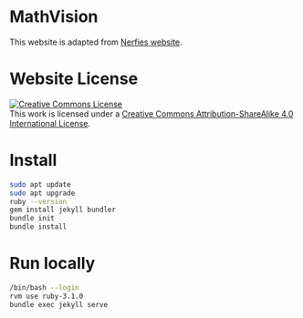 # MathVision

This website is adapted from [Nerfies website](https://nerfies.github.io).

# Website License
<a rel="license" href="http://creativecommons.org/licenses/by-sa/4.0/"><img alt="Creative Commons License" style="border-width:0" src="https://i.creativecommons.org/l/by-sa/4.0/88x31.png" /></a><br />This work is licensed under a <a rel="license" href="http://creativecommons.org/licenses/by-sa/4.0/">Creative Commons Attribution-ShareAlike 4.0 International License</a>.


# Install
```bash
sudo apt update
sudo apt upgrade
ruby --version
gem install jekyll bundler
bundle init
bundle install
```

# Run locally
```bash
/bin/bash --login
rvm use ruby-3.1.0
bundle exec jekyll serve
```